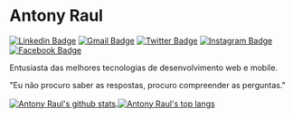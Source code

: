 # Antony Raul

[![Linkedin Badge](https://img.shields.io/badge/-Antony%20Raul-273b4c?style=flat-square&logo=Linkedin&logoColor=white&link=https://www.linkedin.com/in/antony-raul-74a6501a3/)](https://www.linkedin.com/in/antony-raul-74a6501a3/)
[![Gmail Badge](https://img.shields.io/badge/-raulzin.raul@gmail.com-273b4c?style=flat-square&logo=Gmail&logoColor=white&link=mailto:raulzin.raul@gmail.com)](mailto:raulzin.raul@gmail.com)
[![Twitter Badge](https://img.shields.io/badge/-@AntonyRaul33-273b4c?style=flat-square&labelColor=273b4c&logo=twitter&logoColor=white&link=https://twitter.com/AntonyRaul33)](https://twitter.com/AntonyRaul33)
[![Instagram Badge](https://img.shields.io/badge/-@raulzin_f.33-273b4c?style=flat-square&labelColor=273b4c&logo=Instagram&logoColor=white&link=https://www.instagram.com/raulzin_f.33/)](https://www.instagram.com/raulzin_f.33/)
[![Facebook Badge](https://img.shields.io/badge/-Antony%20Raul-273b4c?style=flat-square&labelColor=273b4c&logo=Facebook&logoColor=white&link=https://www.facebook.com/antony.raul.735)](https://www.facebook.com/antony.raul.735)




Entusiasta das melhores tecnologias de desenvolvimento web e mobile.

"Eu não procuro saber as respostas, procuro compreender as perguntas."



<!--- <h3 align="left">Languages and Tools:</h3> 

[<img aling="left" width="40" height="40" src="https://raw.githubusercontent.com/devicons/devicon/master/icons/html5/html5-original-wordmark.svg">][html]
[<img aling="left" width="40" height="40" src="https://raw.githubusercontent.com/devicons/devicon/master/icons/css3/css3-original-wordmark.svg">][css]
[<img aling="left" width="40" height="40" src="https://raw.githubusercontent.com/devicons/devicon/master/icons/javascript/javascript-original.svg">][js]
[<img aling="left" width="40" height="40" src="https://raw.githubusercontent.com/devicons/devicon/master/icons/nodejs/nodejs-original-wordmark.svg">][node]
[<img aling="left" width="40" height="40" src="https://raw.githubusercontent.com/devicons/devicon/master/icons/express/express-original-wordmark.svg">][express]
[<img aling="left" width="40" height="40" src="https://raw.githubusercontent.com/devicons/devicon/master/icons/react/react-original-wordmark.svg">][react]
[<img aling="left" width="40" height="40" src="https://reactnative.dev/img/header_logo.svg">][native]
[<img aling="left" width="40" height="40" src="https://www.vectorlogo.zone/logos/dartlang/dartlang-icon.svg">][dart]
[<img aling="left" width="40" height="40" src="https://www.vectorlogo.zone/logos/flutterio/flutterio-icon.svg">][flutter]
[<img aling="left" width="40" height="40" src="https://raw.githubusercontent.com/devicons/devicon/master/icons/c/c-original.svg">][c]
[<img aling="left" width="40" height="40" src="https://raw.githubusercontent.com/devicons/devicon/master/icons/cplusplus/cplusplus-original.svg">][c++]
[<img aling="left" width="40" height="40" src="https://raw.githubusercontent.com/devicons/devicon/master/icons/java/java-original.svg">][java]
[<img aling="left" width="40" height="40" src="https://raw.githubusercontent.com/devicons/devicon/master/icons/python/python-original.svg">][py]
[<img aling="left" width="40" height="40" src="https://raw.githubusercontent.com/devicons/devicon/master/icons/mysql/mysql-original-wordmark.svg">][mysql]
[<img aling="left" width="40" height="40" src="https://raw.githubusercontent.com/devicons/devicon/master/icons/postgresql/postgresql-original-wordmark.svg">][postgresql]
[<img aling="left" width="40" height="40" src="https://www.vectorlogo.zone/logos/sqlite/sqlite-icon.svg">][sqlite]

-->




<!--- 
  if you have forked this to use on your profile, 
  Change the `github-readme-stats.anuraghazra1.vercel.app` to `github-readme-stats.vercel.app` 
--->

<!-- Change the `github-readme-stats.anuraghazra1.vercel.app` to `github-readme-stats.vercel.app`  -->



<a href="https://github.com/antony-raul">
  <img align="center" src="https://github-readme-stats.vercel.app/api?username=antony-raul&count_private=tru&show_icons=true&theme=radical&hide=issues" alt="Antony Raul's github stats" />
</a>
<a href="https://github.com/antony-raul">
  <!-- Change the `github-readme-stats.anuraghazra1.vercel.app` to `github-readme-stats.vercel.app`  -->
  <img align="center" src="https://github-readme-stats.vercel.app/api/top-langs/?username=antony-raul&layout=compact&theme=radical"
  alt="Antony Raul's top langs" />
</a>


<!-- [c]: http://linguagemc.com.br/
[c++]: https://www.w3schools.com/cpp/
[java]: https://www.oracle.com/br/java/
[js]: https://developer.mozilla.org/pt-BR/docs/Aprender/JavaScript
[py]: https://www.python.org
[react]: https://reactjs.org/
[css]: https://www.w3schools.com/css/
[html]: https://www.w3schools.com/html/default.asp
[node]: https://nodejs.org/
[express]: https://expressjs.com
[dart]: https://dart.dev
[flutter]: https://flutter.dev
[native]: https://reactnative.dev
[mysql]: https://www.mysql.com/
[postgresql]: https://www.postgresql.org
[sqlite]: https://www.sqlite.org/ -->

